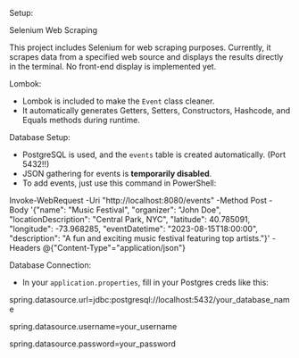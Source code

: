 Setup:

Selenium Web Scraping

This project includes Selenium for web scraping purposes. Currently, it scrapes data from a specified web source and displays the results directly in the terminal. No front-end display is implemented yet.

Lombok:
- Lombok is included to make the `Event` class cleaner.
- It automatically generates Getters, Setters, Constructors, Hashcode, and Equals methods during runtime.

Database Setup:
- PostgreSQL is used, and the `events` table is created automatically. (Port 5432!!)
- JSON gathering for events is **temporarily disabled**.
- To add events, just use this command in PowerShell:

Invoke-WebRequest -Uri "http://localhost:8080/events" -Method Post -Body '{"name": "Music Festival", "organizer": "John Doe", "locationDescription": "Central Park, NYC", "latitude": 40.785091, "longitude": -73.968285, "eventDatetime": "2023-08-15T18:00:00", "description": "A fun and exciting music festival featuring top artists."}' -Headers @{"Content-Type"="application/json"}

Database Connection:
- In your `application.properties`, fill in your Postgres creds like this:

spring.datasource.url=jdbc:postgresql://localhost:5432/your_database_name

spring.datasource.username=your_username

spring.datasource.password=your_password

